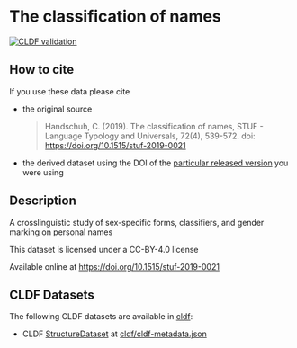 # The classification of names

[![CLDF validation](https://github.com/cldf-datasets/handschuhnames/workflows/CLDF-validation/badge.svg)](https://github.com/cldf-datasets/handschuhnames/actions?query=workflow%3ACLDF-validation)

## How to cite

If you use these data please cite
- the original source
  > Handschuh, C. (2019). The classification of names, STUF - Language Typology and Universals, 72(4), 539-572. doi: https://doi.org/10.1515/stuf-2019-0021
- the derived dataset using the DOI of the [particular released version](../../releases/) you were using

## Description


A crosslinguistic study of sex-specific forms, classifiers, and gender marking on personal names

This dataset is licensed under a CC-BY-4.0 license

Available online at https://doi.org/10.1515/stuf-2019-0021


## CLDF Datasets

The following CLDF datasets are available in [cldf](cldf):

- CLDF [StructureDataset](https://github.com/cldf/cldf/tree/master/modules/StructureDataset) at [cldf/cldf-metadata.json](cldf/cldf-metadata.json)